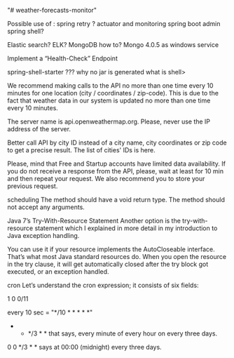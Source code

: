 "# weather-forecasts-monitor" 

Possible use of :
spring retry ?
actuator and monitoring spring boot admin
spring shell?

Elastic search? ELK?
MongoDB how to?
Mongo 4.0.5 as windows service


Implement a “Health-Check” Endpoint


spring-shell-starter ??? 
why no jar is generated 
what is shell>





We recommend making calls to the API no more than one time every 10 minutes 
for one location (city / coordinates / zip-code). 
This is due to the fact that weather data in our system is 
updated no more than one time every 10 minutes.


 The server name is api.openweathermap.org. 
 Please, never use the IP address of the server.
 
 
 Better call API by city ID instead of a city name, city coordinates or zip code to get a precise result. 
 The list of cities' IDs is here.
 
 
 Please, mind that Free and Startup accounts have limited data availability. 
 If you do not receive a response from the API, please, wait at least for 10 min and then repeat your request. 
 We also recommend you to store your previous request.
 
 
 scheduling
 The method should have a void return type.
 The method should not accept any arguments.
 
 
Java 7’s Try-With-Resource Statement
Another option is the try-with-resource statement which I explained in more detail in my introduction to Java exception handling.

You can use it if your resource implements the AutoCloseable interface.
 That’s what most Java standard resources do. When you open the resource in the try clause, 
it will get automatically closed after the try block got executed, or an exception handled.


cron
Let’s understand the cron expression; it consists of six fields:

1
<second> <minute> <hour> <day-of-month> <month> <day-of-week> <year> <command>
0         0/11

every 10 sec  = "*/10 * * * * *"



* * */3 * *  that says, every minute of every hour on every three days. 

0 0 */3 * *  says at 00:00 (midnight) every three days.